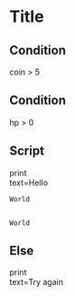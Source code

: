 # Title

## Condition

coin > 5

## Condition

hp > 0

## Script

print\
 text=Hello


```print
World


World
```

## Else

print\
  text=Try again
